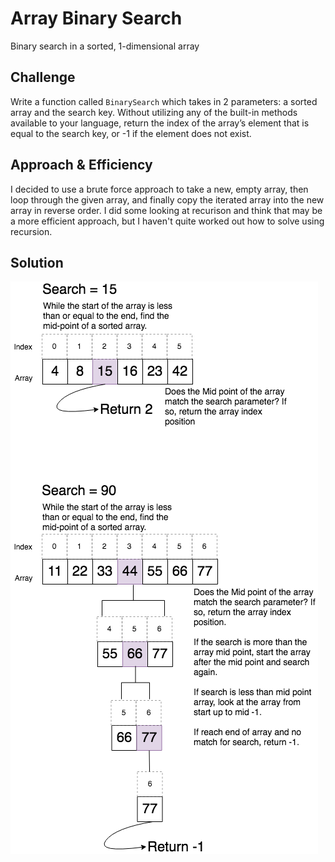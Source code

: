 # Array Binary Search
Binary search in a sorted, 1-dimensional array

## Challenge
Write a function called `BinarySearch` which takes in 2 parameters: a sorted array and the search key. Without utilizing any of the built-in methods available to your language, return the index of the array’s element that is equal to the search key, or -1 if the element does not exist.

## Approach & Efficiency
I decided to use a brute force approach to take a new, empty array, then loop through the given array, and finally copy the iterated array into the new array in reverse order. I did some looking at recurison and think that may be a more efficient approach, but I haven't quite worked out how to solve using recursion.

## Solution
![binary-search](/challenges/assets/binary-search.png)

